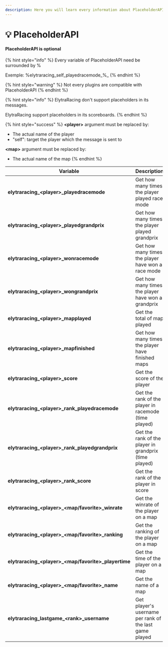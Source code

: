 ```yaml
---
description: Here you will learn every information about PlaceholderAPI
---
```


# 💡 PlaceholderAPI

#### PlaceholderAPI is optional

{% hint style="info" %}
Every variable of PlaceholderAPI need be surrounded by %

Exemple: %elytraracing\_self\_playedracemode_%_
{% endhint %}

{% hint style="warning" %}
Not every plugins are compatible with PlaceholderAPI
{% endhint %}

{% hint style="info" %}
ElytraRacing don't support placeholders in its messages.

ElytraRacing support placeholders in its scoreboards.
{% endhint %}

{% hint style="success" %}
**\<player>** argument must be replaced by:

* The actual name of the player
* "self": target the player which the message is sent to

**\<map>** argument must be replaced by:

* The actual name of the map
{% endhint %}

| Variable                                                 | Description                                            |
| -------------------------------------------------------- | ------------------------------------------------------ |
| **elytraracing\_\<player>\_playedracemode**              | Get how many times the player played race mode         |
| **elytraracing\_\<player>\_playedgrandprix**             | Get how many times the player played grandprix         |
| **elytraracing\_\<player>\_wonracemode**                 | Get how many times the player have won a race mode     |
| **elytraracing\_\<player>\_wongrandprix**                | Get how many times the player have won a grandprix     |
| **elytraracing\_\<player>\_mapplayed**                   | Get the total of map played                            |
| **elytraracing\_\<player>\_mapfinished**                 | Get how many times the player have finished maps       |
| **elytraracing\_\<player>\_score**                       | Get the score of the player                            |
| **elytraracing\_\<player>\_rank\_playedracemode**        | Get the rank of the player in racemode (time played)   |
| **elytraracing\_\<player>\_rank\_playedgrandprix**       | Get the rank of the player in grandprix (time played)  |
| **elytraracing\_\<player>\_rank\_score**                 | Get the rank of the player in score                    |
| **elytraracing\_\<player>\_\<map/favorite>\_winrate**    | Get the winrate of the player on a map                 |
| **elytraracing\_\<player>\_\<map/favorite>\_ranking**    | Get the ranking of the player on a map                 |
| **elytraracing\_\<player>\_\<map/favorite>\_playertime** | Get the time of the player on a map                    |
| **elytraracing\_\<player>\_\<map/favorite>\_name**       | Get the name of a map                                  |
| **elytraracing\_lastgame\_\<rank>\_username**            | Get player's username per rank of the last game played |
